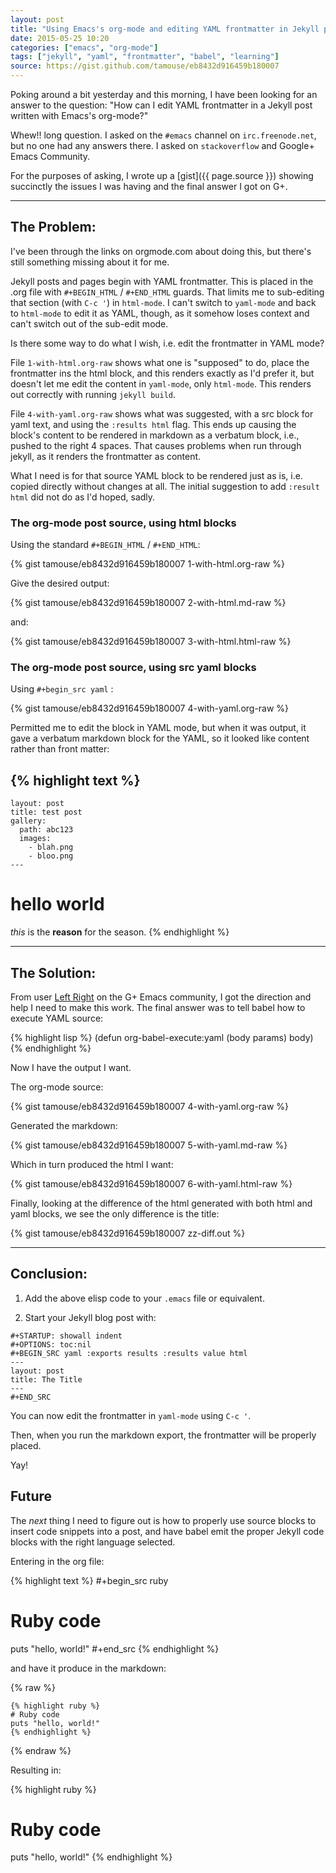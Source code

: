 ```yaml
---
layout: post
title: "Using Emacs's org-mode and editing YAML frontmatter in Jekyll posts"
date: 2015-05-25 10:20
categories: ["emacs", "org-mode"]
tags: ["jekyll", "yaml", "frontmatter", "babel", "learning"]
source: https://gist.github.com/tamouse/eb8432d916459b180007
---
```


Poking around a bit yesterday and this morning, I have been looking
for an answer to the question: "How can I edit YAML frontmatter in a
Jekyll post written with Emacs's org-mode?"


Whew!! long question. I asked on the `#emacs` channel on
`irc.freenode.net`, but no one had any answers there. I asked on
`stackoverflow` and Google+ Emacs Community.

For the purposes of asking, I wrote up a [gist]({{ page.source }})
showing succinctly the issues I was having and the final answer I got
on G+.


*******

## The Problem:

I've been through the links on orgmode.com about doing this, but
there's still something missing about it for me.

Jekyll posts and pages begin with YAML frontmatter. This is placed in
the .org file with `#+BEGIN_HTML` / `#+END_HTML` guards.  That limits me
to sub-editing that section (with `C-c '`) in `html-mode`. I can't switch
to `yaml-mode` and back to `html-mode` to edit it as YAML, though, as it
somehow loses context and can't switch out of the sub-edit mode.

Is there some way to do what I wish, i.e. edit the frontmatter in YAML
mode?

File `1-with-html.org-raw` shows what one is "supposed" to do, place the
frontmatter ins the html block, and this renders exactly as I'd prefer
it, but doesn't let me edit the content in `yaml-mode`, only
`html-mode`. This renders out correctly with running `jekyll build`.

File `4-with-yaml.org-raw` shows what was suggested, with a src block
for yaml text, and using the `:results html` flag.  This ends up
causing the block's content to be rendered in markdown as a verbatum
block, i.e., pushed to the right 4 spaces.  That causes problems when
run through jekyll, as it renders the frontmatter as content.

What I need is for that source YAML block to be rendered just as is,
i.e. copied directly without changes at all. The initial suggestion to
add `:result html` did not do as I'd hoped, sadly.

### The org-mode post source, using html blocks

Using the standard `#+BEGIN_HTML` / `#+END_HTML`:

{% gist tamouse/eb8432d916459b180007 1-with-html.org-raw %}

Give the desired output:

{% gist tamouse/eb8432d916459b180007 2-with-html.md-raw %}

and:

{% gist tamouse/eb8432d916459b180007 3-with-html.html-raw %}

### The org-mode post source, using src yaml blocks

Using `#+begin_src yaml` :

{% gist tamouse/eb8432d916459b180007 4-with-yaml.org-raw %}

Permitted me to edit the block in YAML mode, but when it was output,
it gave a verbatum markdown block for the YAML, so it looked like
content rather than front matter:


{% highlight text %}
---
    layout: post
    title: test post
    gallery:
      path: abc123
      images:
        - blah.png
        - bloo.png
    ---

# hello world

*this* is the **reason** for the <span class="underline">season</span>.
{% endhighlight %}

*******

## The Solution:

From user
[Left Right](https://plus.google.com/u/0/113921962847063269060) on the
G+ Emacs community, I got the direction and help I need to make this
work. The final answer was to tell babel how to execute YAML source:


{% highlight lisp %}
(defun org-babel-execute:yaml (body params) body)
{% endhighlight %}

Now I have the output I want.

The org-mode source:

{% gist tamouse/eb8432d916459b180007 4-with-yaml.org-raw %}

Generated the markdown:

{% gist tamouse/eb8432d916459b180007 5-with-yaml.md-raw %}

Which in turn produced the html I want:

{% gist tamouse/eb8432d916459b180007 6-with-yaml.html-raw %}

Finally, looking at the difference of the html generated with both
html and yaml blocks, we see the only difference is the title:

{% gist tamouse/eb8432d916459b180007 zz-diff.out %}



*******

## Conclusion:

1. Add the above elisp code to your `.emacs` file or equivalent.

2. Start your Jekyll blog post with:

```
#+STARTUP: showall indent
#+OPTIONS: toc:nil
#+BEGIN_SRC yaml :exports results :results value html
---
layout: post
title: The Title
---
#+END_SRC
```

You can now edit the frontmatter in `yaml-mode` using `C-c '`.

Then, when you run the markdown export, the frontmatter will be
properly placed.

Yay!


## Future

The *next* thing I need to figure out is how to properly use source
blocks to insert code snippets into a post, and have babel emit the
proper Jekyll code blocks with the right language selected.

Entering in the org file:

{% highlight text %}
#+begin_src ruby
  # Ruby code
  puts "hello, world!"
#+end_src
{% endhighlight %}

and have it produce in the markdown:

{% raw %}
<pre><code>{% highlight ruby %}
# Ruby code
puts "hello, world!"
{% endhighlight %}
</code></pre>
{% endraw %}

Resulting in:

{% highlight ruby %}
# Ruby code
puts "hello, world!"
{% endhighlight %}
